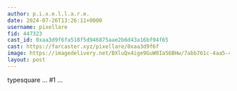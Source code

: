 ```yaml
---
author: p.i.x.e.l.l.a.r.e.
date: 2024-07-26T13:26:11+0000
username: pixellare
fid: 447323
cast_id: 0xaa3d9f6fa518f5d946875aae2b6d43a16bf94f65
cast: https://farcaster.xyz/pixellare/0xaa3d9f6f
image: https://imagedelivery.net/BXluQx4ige9GuW0Ia56BHw/7abb761c-4aa5-4c3b-5043-561311630100/original
layout: post
---
```


typesquare ... #1 ...

<img src='https://imagedelivery.net/BXluQx4ige9GuW0Ia56BHw/7abb761c-4aa5-4c3b-5043-561311630100/original' alt='' referrerpolicy='no-referrer'/>
